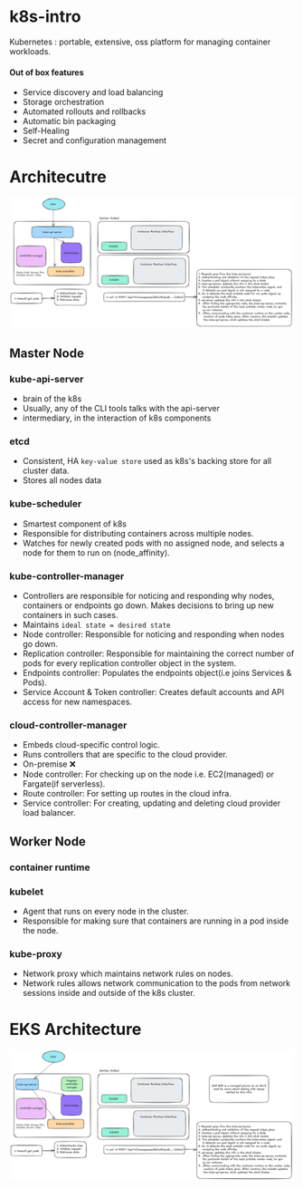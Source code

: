 # k8s-intro

Kubernetes : portable, extensive, oss platform for managing container workloads.

#### Out of box features

- Service discovery and load balancing
- Storage orchestration
- Automated rollouts and rollbacks
- Automatic bin packaging
- Self-Healing
- Secret and configuration management

# Architecutre

![k8s-arch](../img/k8s-arch-simple.excalidraw.png)

## Master Node

### kube-api-server

- brain of the k8s
- Usually, any of the CLI tools talks with the api-server
- intermediary, in the interaction of k8s components

### etcd

- Consistent, HA `key-value store` used as k8s's backing store for all cluster data.
- Stores all nodes data

### kube-scheduler

- Smartest component of k8s
- Responsible for distributing containers across multiple nodes.
- Watches for newly created pods with no assigned node, and selects a node for them to run on (node_affinity).

### kube-controller-manager

- Controllers are responsible for noticing and responding why nodes, containers or endpoints go down. Makes decisions to bring up new containers in such cases.
- Maintains `ideal state = desired state`
- Node controller: Responsible for noticing and responding when nodes go down.
- Replication controller: Responsible for maintaining the correct number of pods for every replication controller object in the system.
- Endpoints controller: Populates the endpoints object(i.e joins Services & Pods).
- Service Account & Token controller: Creates default accounts and API access for new namespaces.

### cloud-controller-manager

- Embeds cloud-specific control logic.
- Runs controllers that are specific to the cloud provider.
- On-premise ❌
- Node controller: For checking up on the node i.e. EC2(managed) or Fargate(if serverless).
- Route controller: For setting up routes in the cloud infra.
- Service controller: For creating, updating and deleting cloud provider load balancer.

## Worker Node

### container runtime

### kubelet

- Agent that runs on every node in the cluster.
- Responsible for making sure that containers are running in a pod inside the node.

### kube-proxy

- Network proxy which maintains network rules on nodes.
- Network rules allows network communication to the pods from network sessions inside and outside of the k8s cluster.

# EKS Architecture

![EKS Architecture](../img/aws_eks_architecture.excalidraw.png)
